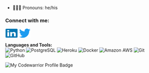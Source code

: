 - 🙋🏻‍♀️ Pronouns: he/his

<h3 align="left">Connect with me:</h3>
<p align="left">
  <a href="https://linkedin.com/in/silas-mederer" target="blank"><img align="center" src="https://github.com/devicons/devicon/blob/master/icons/linkedin/linkedin-original.svg" alt="silas-mederer" height="30" width="40" /></a>
  <a href="https://twitter.com/MdrSls" target="blank"><img align="center" src="https://github.com/devicons/devicon/blob/master/icons/twitter/twitter-original.svg" alt="terezaif" height="30"  /></a>
</p>

**Languages and Tools:**  
![Python](https://img.shields.io/badge/-Python-black?style=flat-square&logo=Python)
![PostgreSQL](https://img.shields.io/badge/-PostgreSQL-336791?style=flat-square&logo=postgresql)
![Heroku](https://img.shields.io/badge/-Heroku-430098?style=flat-square&logo=heroku)
![Docker](https://img.shields.io/badge/-Docker-black?style=flat-square&logo=docker)
![Amazon AWS](https://img.shields.io/badge/Amazon%20AWS-232F3E?style=flat-square&logo=amazon-aws)
![Git](https://img.shields.io/badge/-Git-black?style=flat-square&logo=git)
![GitHub](https://img.shields.io/badge/-GitHub-181717?style=flat-square&logo=github)

![My Codewarrior Profile Badge](https://www.codewars.com/users/sls-mdr/badges/large)
